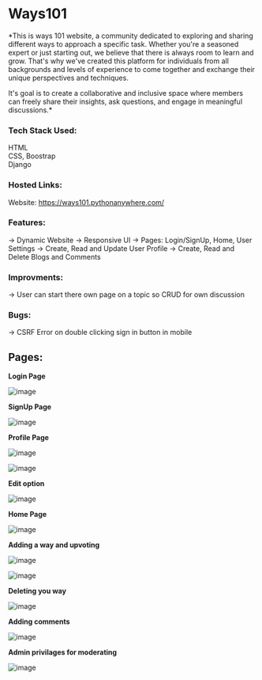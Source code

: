 # Ways101

*This is ways 101 website, a community dedicated to exploring and sharing different ways to approach a specific task. Whether you're a seasoned expert or just starting out, we believe that there is always room to learn and grow. That's why we've created this platform for individuals from all backgrounds and levels of experience to come together and exchange their unique perspectives and techniques. <br />

It's goal is to create a collaborative and inclusive space where members can freely share their insights, ask questions, and engage in meaningful discussions.*

### Tech Stack Used:
HTML <br />
CSS, Boostrap <br />
Django <br />

### Hosted Links:
Website: https://ways101.pythonanywhere.com/

### Features:
-> Dynamic Website
-> Responsive UI
-> Pages: Login/SignUp, Home, User Settings
-> Create, Read and Update User Profile
-> Create, Read and Delete Blogs and Comments

### Improvments:
-> User can start there own page on a topic so CRUD for own discussion

### Bugs:
-> CSRF Error on double clicking sign in button in mobile

## Pages:

**Login Page**

![image](https://user-images.githubusercontent.com/82869137/231204165-8c49cb25-fa9d-485b-925d-db142299d043.png)

**SignUp Page**

![image](https://user-images.githubusercontent.com/82869137/231204066-fb8889e8-0a3e-41fe-9748-603f4bfba33e.png)

**Profile Page**

![image](https://user-images.githubusercontent.com/82869137/231204465-b7811e5d-b70f-4255-8010-9c24fcd8b15a.png)

![image](https://user-images.githubusercontent.com/82869137/231204545-58fe2373-49c3-4cd6-9ce4-17b354733266.png)

**Edit option**

![image](https://user-images.githubusercontent.com/82869137/231204734-2134dc68-ad03-4050-bb0e-5c43e358bd20.png)

**Home Page**

![image](https://user-images.githubusercontent.com/82869137/231204979-c7c420c9-9fe8-440b-b70e-1a11f8504284.png)

**Adding a way and upvoting**

![image](https://user-images.githubusercontent.com/82869137/231205100-ecc2c02e-8934-4312-bc41-81595958c609.png)

![image](https://user-images.githubusercontent.com/82869137/231205869-a0ce8838-2f6b-4f59-940e-3a0e0283a464.png)

**Deleting you way**

![image](https://user-images.githubusercontent.com/82869137/231205425-0ed3e70e-f173-4ab9-809c-79e8d1b23896.png)

**Adding comments**

![image](https://user-images.githubusercontent.com/82869137/231206507-7fa5fcdd-20d1-427c-b731-f753d3277f71.png)

**Admin privilages for moderating**

![image](https://user-images.githubusercontent.com/82869137/231206027-747b5ab7-0ee0-4ee1-84dc-04ee28f24735.png)







